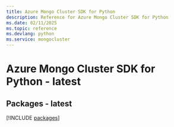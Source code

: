 ```yaml
---
title: Azure Mongo Cluster SDK for Python
description: Reference for Azure Mongo Cluster SDK for Python
ms.date: 02/11/2025
ms.topic: reference
ms.devlang: python
ms.service: mongocluster
---
```

# Azure Mongo Cluster SDK for Python - latest
## Packages - latest
[!INCLUDE [packages](mongo-cluster-index.md)]